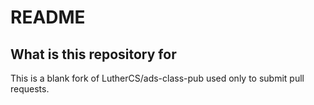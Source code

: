 # README

## What is this repository for

This is a blank fork of LutherCS/ads-class-pub used only to submit pull requests.
